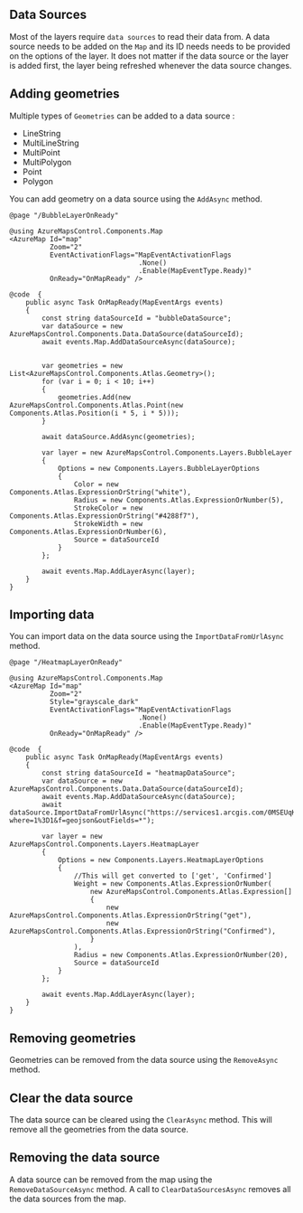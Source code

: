 ## Data Sources

Most of the layers require `data sources` to read their data from. A data source needs to be added on the `Map` and its ID needs needs to be provided on the options of the layer. It does not matter if the data source or the layer is added first, the layer being refreshed whenever the data source changes.

## Adding geometries

Multiple types of `Geometries` can be added to a data source :

- LineString
- MultiLineString
- MultiPoint
- MultiPolygon
- Point
- Polygon

You can add geometry on a data source using the `AddAsync` method.

```
@page "/BubbleLayerOnReady"

@using AzureMapsControl.Components.Map
<AzureMap Id="map"
          Zoom="2"
          EventActivationFlags="MapEventActivationFlags
                                .None()
                                .Enable(MapEventType.Ready)"
          OnReady="OnMapReady" />

@code  {
    public async Task OnMapReady(MapEventArgs events)
    {
        const string dataSourceId = "bubbleDataSource";
        var dataSource = new AzureMapsControl.Components.Data.DataSource(dataSourceId);
        await events.Map.AddDataSourceAsync(dataSource);


        var geometries = new List<AzureMapsControl.Components.Atlas.Geometry>();
        for (var i = 0; i < 10; i++)
        {
            geometries.Add(new AzureMapsControl.Components.Atlas.Point(new Components.Atlas.Position(i * 5, i * 5)));
        }

        await dataSource.AddAsync(geometries);

        var layer = new AzureMapsControl.Components.Layers.BubbleLayer
        {
            Options = new Components.Layers.BubbleLayerOptions
            {
                Color = new Components.Atlas.ExpressionOrString("white"),
                Radius = new Components.Atlas.ExpressionOrNumber(5),
                StrokeColor = new Components.Atlas.ExpressionOrString("#4288f7"),
                StrokeWidth = new Components.Atlas.ExpressionOrNumber(6),
                Source = dataSourceId
            }
        };

        await events.Map.AddLayerAsync(layer);
    }
}
```

## Importing data

You can import data on the data source using the `ImportDataFromUrlAsync` method. 

```
@page "/HeatmapLayerOnReady"

@using AzureMapsControl.Components.Map
<AzureMap Id="map"
          Zoom="2"
          Style="grayscale_dark"
          EventActivationFlags="MapEventActivationFlags
                                .None()
                                .Enable(MapEventType.Ready)"
          OnReady="OnMapReady" />

@code  {
    public async Task OnMapReady(MapEventArgs events)
    {
        const string dataSourceId = "heatmapDataSource";
        var dataSource = new AzureMapsControl.Components.Data.DataSource(dataSourceId);
        await events.Map.AddDataSourceAsync(dataSource);
        await dataSource.ImportDataFromUrlAsync("https://services1.arcgis.com/0MSEUqKaxRlEPj5g/arcgis/rest/services/ncov_cases/FeatureServer/1/query?where=1%3D1&f=geojson&outFields=*");

        var layer = new AzureMapsControl.Components.Layers.HeatmapLayer
        {
            Options = new Components.Layers.HeatmapLayerOptions
            {
                //This will get converted to ['get', 'Confirmed']
                Weight = new Components.Atlas.ExpressionOrNumber(
                    new AzureMapsControl.Components.Atlas.Expression[]
                    {
                        new AzureMapsControl.Components.Atlas.ExpressionOrString("get"),
                        new AzureMapsControl.Components.Atlas.ExpressionOrString("Confirmed"),
                    }
                ),
                Radius = new Components.Atlas.ExpressionOrNumber(20),
                Source = dataSourceId
            }
        };

        await events.Map.AddLayerAsync(layer);
    }
}
```

## Removing geometries

Geometries can be removed from the data source using the `RemoveAsync` method.

## Clear the data source

The data source can be cleared using the `ClearAsync` method. This will remove all the geometries from the data source.

## Removing the data source

A data source can be removed from the map using the `RemoveDataSourceAsync` method. A call to `ClearDataSourcesAsync` removes all the data sources from the map.